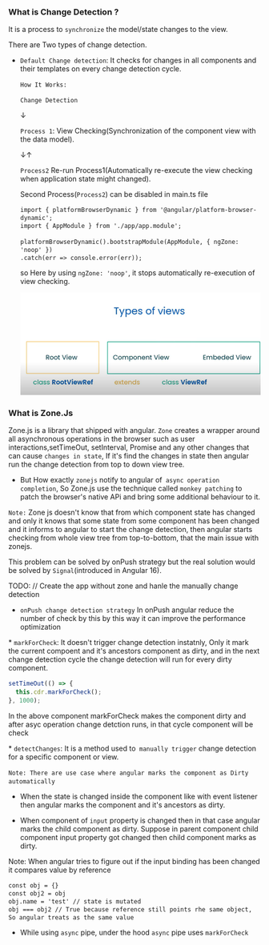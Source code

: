 ### What is Change Detection ?

It is a process to `synchronize` the model/state changes to the view.

There are Two types of change detection.

- `Default Change detection`: It checks for changes in all components and their templates on every change detection cycle.

  `How It Works:`

  `Change Detection`

  &#8595;

  `Process 1`: View Checking(Synchronization of the component view with the data model).

  &#8595;&#8593;

  `Process2` Re-run Process1(Automatically re-execute the view checking when application state might changed).

  Second Process(`Process2`) can be disabled in main.ts file

  ```
  import { platformBrowserDynamic } from '@angular/platform-browser-dynamic';
  import { AppModule } from './app/app.module';

  platformBrowserDynamic().bootstrapModule(AppModule, { ngZone: 'noop' })
  .catch(err => console.error(err));

  ```

  so Here by using `ngZone: 'noop'`, it stops automatically re-execution of view checking.

  ![alt text](image-1.png)

### What is Zone.Js

Zone.js is a library that shipped with angular. `Zone` creates a wrapper around all asynchronous operations in the browser such as user interactions,setTimeOut, setInterval, Promise and any other changes that can cause `changes in state`, If it's find the changes in state then angular run the change detection from top to down view tree.

- But How exactly `zonejs` notify to angular of` async operation completion`, So Zone.js use the technique called `monkey patching` to patch the browser's native APi and bring some additional behaviour to it.

`Note:` Zone js doesn't know that from which component state has changed and only it knows that some state from some component has been changed and it informs to angular to start the change detection, then angular starts checking from whole view tree from top-to-bottom, that the main issue with zonejs.

This problem can be solved by onPush strategy but the real solution would be solved by `Signal`(introduced in Angular 16).

TODO: // Create the app without zone and hanle the manually change detection

- `onPush change detection strategy`
  In onPush angular reduce the number of check by this by this way it can improve the performance optimization

\* `markForCheck`: It doesn't trigger change detection instatnly, Only it mark the current compoent and it's ancestors component as dirty, and in the next change detection cycle the change detection will run for every dirty component.

```js
setTimeOut(() => {
  this.cdr.markForCheck();
}, 1000);
```

In the above component markForCheck makes the component dirty and after asyc operation change detction runs, in that cycle component will be check

\* `detectChanges`: It is a method used to` manually trigger` change detection for a specific component or view.

`Note: There are use case where angular marks the component as Dirty automatically`

- When the state is changed inside the component like with event listener then angular marks the component and it's ancestors as dirty.

- When component of `input` property is changed then in that case angular marks the child component as dirty. Suppose in parent component child component input property got changed then child component marks as dirty.

Note: When angular tries to figure out if the input binding has been changed it compares value by reference

```
const obj = {}
const obj2 = obj
obj.name = 'test' // state is mutated
obj === obj2 // True because reference still points rhe same object, So angular treats as the same value
```

- While using `async` pipe, under the hood `async` pipe uses `markForCheck`
